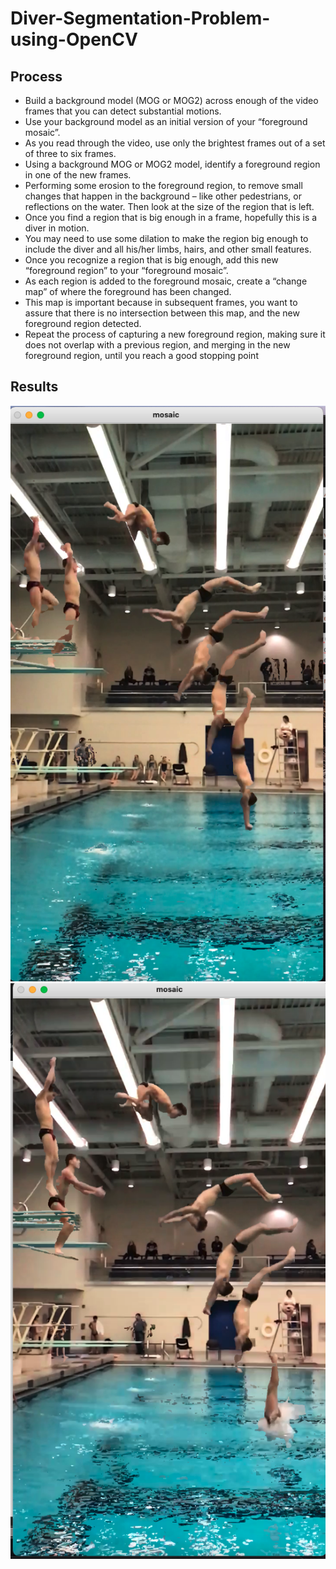 # Diver-Segmentation-Problem-using-OpenCV
## Process
* Build a background model (MOG or MOG2) across enough of the video frames that you can detect substantial motions.
* Use your background model as an initial version of your “foreground mosaic”.
* As you read through the video, use only the brightest frames out of a set of three to six frames.
* Using a background MOG or MOG2 model, identify a foreground region in one of the new frames.
* Performing some erosion to the foreground region, to remove small changes that happen in the background – like other pedestrians, or reflections on the water. Then look at the size of the region that is left.
* Once you find a region that is big enough in a frame, hopefully this is a diver in motion. 
* You may need to use some dilation to make the region big enough to include the diver and all his/her limbs, hairs, and other small features.
* Once you recognize a region that is big enough, add this new “foreground region” to your “foreground mosaic”.
* As each region is added to the foreground mosaic, create a “change map” of where the foreground has been changed.
* This map is important because in subsequent frames, you want to assure that there is no intersection between this map, and the new foreground region detected.
* Repeat the process of capturing a new foreground region, making sure it does not overlap with a previous region, and merging in the new foreground region, until you reach a good stopping point

## Results
![](Mosaic%20-%201800.png)
![](Mosaic%20-%201804.png)
